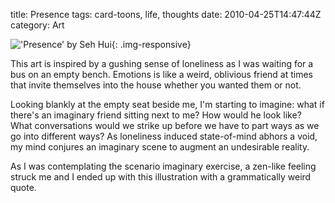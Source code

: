 title: Presence
tags: card-toons, life, thoughts
date: 2010-04-25T14:47:44Z
category: Art

!['Presence' by Seh Hui]({filename}/images/2010/04/presence-small.jpg){: .img-responsive}

This art is inspired by a gushing sense of loneliness as I was waiting for a bus on an empty bench. Emotions is like a weird, oblivious friend at times that invite themselves into the house whether you wanted them or not.

Looking blankly at the empty seat beside me, I'm starting to imagine: what if there's an imaginary friend sitting next to me? How would he look like? What conversations would we strike up before we have to part ways as we go into different ways? As loneliness induced state-of-mind abhors a void, my mind conjures an imaginary scene to augment an undesirable reality.

As I was contemplating the scenario imaginary exercise, a zen-like feeling struck me and I ended up with this illustration with a grammatically weird quote.
